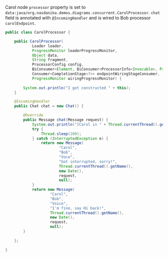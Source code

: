 Carol node ``processor`` property is set to ``data:java/org.nasdanika.demos.diagrams.concurrent.CarolProcessor``.
``chat`` field is annotated with ``@IncomingHandler`` and is wired to Bob processor ``carolEndpoint``.

```java
public class CarolProcessor {

	public CarolProcessor(
			Loader loader,
			ProgressMonitor loaderProgressMonitor,
			Object data,
			String fragment,
			ProcessorConfig config,
			BiConsumer<Element, BiConsumer<ProcessorInfo<Invocable>, ProgressMonitor>> infoProvider,
			Consumer<CompletionStage<?>> endpointWiringStageConsumer,
			ProgressMonitor wiringProgressMonitor) {
		
		System.out.println("I got constructed " + this);
	}

	@IncomingHandler	
	public Chat chat = new Chat() {

		@Override
		public Message chat(Message request) {
			System.out.println("[Carol in " + Thread.currentThread().getName() + "] Got this from Bob: " + request);
			try {
				Thread.sleep(200);
			} catch (InterruptedException e) {
				return new Message(
						"Carol", 
						"Bob", 
						"Voce", 
						"Got interrupted, sorry!", 
						Thread.currentThread().getName(), 
						new Date(), 
						request, 
						null);		
			}
			return new Message(
					"Carol", 
					"Bob", 
					"Voice", 
					"I'm fine, say Hi back!", 
					Thread.currentThread().getName(), 
					new Date(), 
					request, 
					null);		
		}
		
	};

}
```
